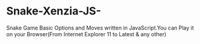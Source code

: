 # Snake-Xenzia-JS-
Snake Game Basic Options and Moves written in JavaScript.You can Play it on your Browser(From Internet Explorer 11 to Latest &amp; any other) 
